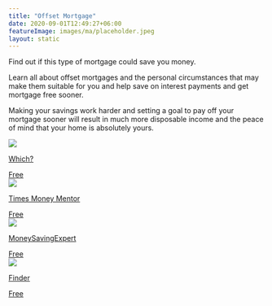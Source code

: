 ```yaml
---
title: "Offset Mortgage"
date: 2020-09-01T12:49:27+06:00
featureImage: images/ma/placeholder.jpeg
layout: static
---
```


Find out if this type of mortgage could save you money.

Learn all about offset mortgages and the personal circumstances that may make them suitable for you and help save on interest payments and get mortgage free sooner.

Making your savings work harder and setting a goal to pay off your mortgage sooner will result in much more disposable income and the peace of mind that your home is absolutely yours.

<a class="ma-link" href="https://www.which.co.uk/money/mortgages-property/mortgages/types-of-mortgage/offset-mortgages-aiIjm1Y7NYlV"><div class="ma-card ma-card-Wealth"><div class="ma-icon"><img src ="/images/Icon-check - wealth - opacity.svg"/></div><div class="ma-name"><p>Which?</p></div><div class="ma-paid-text"><span>Free</span></div></div></a><a class="ma-link" href="https://www.thetimes.co.uk/money-mentor/article/offset-mortgage/"><div class="ma-card ma-card-Wealth"><div class="ma-icon"><img src ="/images/Icon-check - wealth - opacity.svg"/></div><div class="ma-name"><p>Times Money Mentor</p></div><div class="ma-paid-text"><span>Free</span></div></div></a><a class="ma-link" href="https://www.moneysavingexpert.com/mortgages/offset-mortgage-calculator/"><div class="ma-card ma-card-Wealth"><div class="ma-icon"><img src ="/images/Icon-check - wealth - opacity.svg"/></div><div class="ma-name"><p>MoneySavingExpert</p></div><div class="ma-paid-text"><span>Free</span></div></div></a><a class="ma-link" href="https://www.finder.com/uk/mortgages/mortgage-brokers"><div class="ma-card ma-card-Wealth"><div class="ma-icon"><img src ="/images/Icon-check - wealth - opacity.svg"/></div><div class="ma-name"><p>Finder</p></div><div class="ma-paid-text"><span>Free</span></div></div></a>  

<br/><br/>






